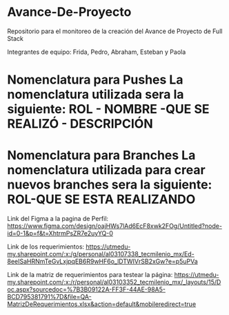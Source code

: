 # Avance-De-Proyecto
Repositorio para el monitoreo de la creación del Avance de Proyecto de Full Stack


Integrantes de equipo: Frida, Pedro, Abraham, Esteban y Paola


# Nomenclatura para Pushes La nomenclatura utilizada sera la siguiente: ROL - NOMBRE -QUE SE REALIZÓ - DESCRIPCIÓN
# Nomenclatura para Branches La nomenclatura utilizada para crear nuevos branches sera la siguiente: ROL-QUE SE ESTA REALIZANDO


Link del Figma a la pagina de Perfil: https://www.figma.com/design/oajHWs7lAd6EcF8xwk2FOg/Untitled?node-id=0-1&p=f&t=XhtrmPsZR7e2uyYQ-0


Link de los requerimientos: https://utmedu-my.sharepoint.com/:x:/g/personal/al03107338_tecmilenio_mx/Ed-8eeISaHRNmTeGvLxjpqEB6R9wHF6o_lDTWIVrSB2xGw?e=p5uPVa

Link de la matriz de requerimientos para testear la página: https://utmedu-my.sharepoint.com/:x:/r/personal/al03103352_tecmilenio_mx/_layouts/15/Doc.aspx?sourcedoc=%7B3B09122A-FF3F-44AE-98A5-BCD795381791%7D&file=QA-MatrizDeRequerimientos.xlsx&action=default&mobileredirect=true
